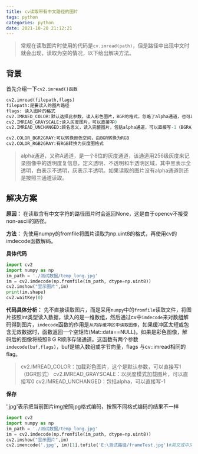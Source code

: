 ```yaml
---
title: cv读取带有中文路径的图片
tags: python
categories: python
date: 2021-10-20 21:12:21
---
```


> 常规在读取图片时使用的代码是`cv.imread(path)`，但是路径中出现中文时就会出现，读取为空的情况，以下给出解决方法。



## 背景

首先介绍一下`cv2.imread()函数`

```python
cv2.imread(filepath,flags)
filepath:是要读入的图片路径
flags: 读入图片的格式
cv2.IMRAED_COLOR:默认选择此参数，读入彩色图片，BGR的格式，忽略了alpha通道，也可以使用数字1代替。
cv2.IMREAD_GRAYSCALE:读入灰度图片，可以直接写0
cv2.IMREAD_UNCHANGED:顾名思义，读入完整图片，包括alpha通道，可以直接写-1（BGRA）

cv2.COLOR_BGR2GRAY:可以转换颜色空间，由BGR转换为RGB
cv2.COLOR_RGB2GRAY:有RGB转换为灰度图格式
```
> alpha通道，又称A通道，是一个8位的灰度通道，该通道用256级灰度来记录图像中的透明度复信息，定义透明、不透明和半透明区域，其中黑表示全透明，白表示不透明，灰表示半透明。如果读取的图片没有alpha通道则还是按照三通道读取。



## 解决方案

**原因：**  在读取含有中文字符的路径图片时会返回None，这是由于opencv不接受non-ascii的路径。

**方法：** 先使用numpy的fromfile将图片读取为np.uint8的格式，再使用cv的imdecode函数解码。 

**具体代码**

```python
import cv2
import numpy as np
im_path = './测试数据/temp_long.jpg'
im = cv2.imdecode(np.fromfile(im_path, dtype=np.uint8))
cv2.imshow("显示图片",im)
print(im.shape)
cv2.waitKey(0)
```
**代码具体分析：**
先不直接读取图片，而是采用`numpy`中的`fromfile`读取文件，将图片按照int类型读入数据，读入的是一维数组，然后通过cv中`imdecode`来对数组解码得到图片，`imdecode`函数的作用是`从内存缓冲区中读取图像`，如果缓冲区太短或包含无效数据时，函数返回一个空矩阵(Mat::data==NULL)。如果是彩色图像，解码后的图像将按照B G R顺序存储通道。这函数有两个参数`imdecode(buf,flags)`，buf是输入数组或字节向量，flags 与cv::imread相同的flag。

> cv2.IMREAD_COLOR：加载彩色图片，这个是默认参数，可以直接写1 （BGR形式）
> cv2.IMREAD_GRAYSCALE：以灰度模式加载图片，可以直接写0
> cv2.IMREAD_UNCHANGED：包括alpha，可以直接写-1

**保存**


'.jpg'表示把当前图片img按照jpg格式编码，按照不同格式编码的结果不一样

```python
import cv2
import numpy as np
im_path = './测试数据/temp_long.jpg'
im = cv2.imdecode(np.fromfile(im_path, dtype=np.uint8))
cv2.imshow("显示图片",im)
cv2.imencode('.jpg', im)[1].tofile('E:\测试路径/frameTest.jpg')#英文或中文路径均适用
```

